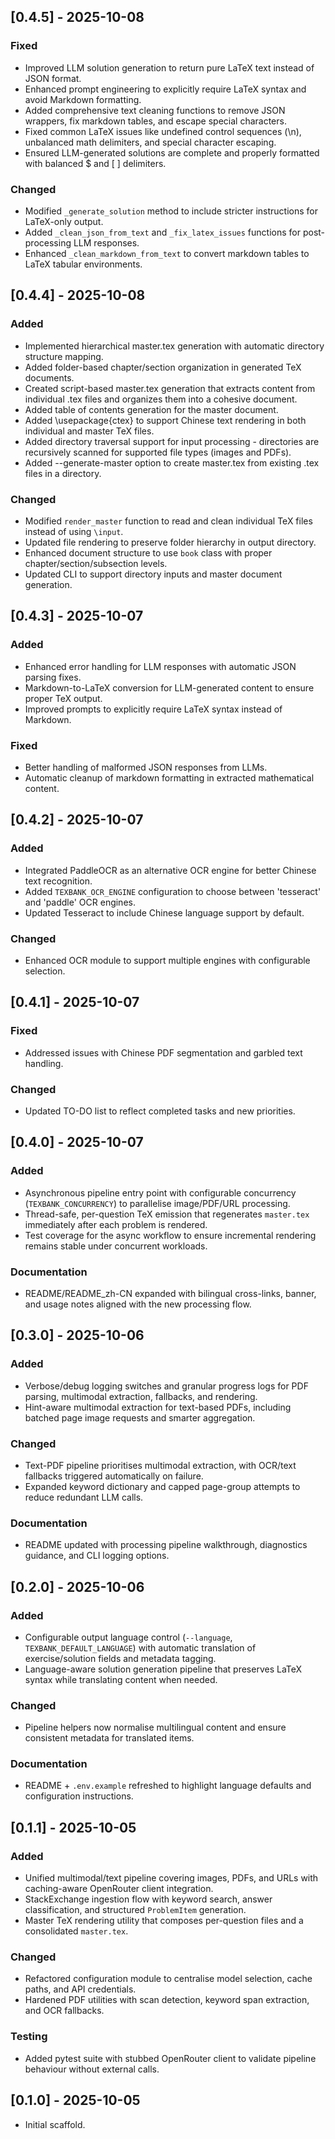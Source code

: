 ## [0.4.5] - 2025-10-08
### Fixed
- Improved LLM solution generation to return pure LaTeX text instead of JSON format.
- Enhanced prompt engineering to explicitly require LaTeX syntax and avoid Markdown formatting.
- Added comprehensive text cleaning functions to remove JSON wrappers, fix markdown tables, and escape special characters.
- Fixed common LaTeX issues like undefined control sequences (\n), unbalanced math delimiters, and special character escaping.
- Ensured LLM-generated solutions are complete and properly formatted with balanced $ and \[ \] delimiters.

### Changed
- Modified `_generate_solution` method to include stricter instructions for LaTeX-only output.
- Added `_clean_json_from_text` and `_fix_latex_issues` functions for post-processing LLM responses.
- Enhanced `_clean_markdown_from_text` to convert markdown tables to LaTeX tabular environments.

## [0.4.4] - 2025-10-08
### Added
- Implemented hierarchical master.tex generation with automatic directory structure mapping.
- Added folder-based chapter/section organization in generated TeX documents.
- Created script-based master.tex generation that extracts content from individual .tex files and organizes them into a cohesive document.
- Added table of contents generation for the master document.
- Added \usepackage{ctex} to support Chinese text rendering in both individual and master TeX files.
- Added directory traversal support for input processing - directories are recursively scanned for supported file types (images and PDFs).
- Added --generate-master option to create master.tex from existing .tex files in a directory.

### Changed
- Modified `render_master` function to read and clean individual TeX files instead of using `\input`.
- Updated file rendering to preserve folder hierarchy in output directory.
- Enhanced document structure to use `book` class with proper chapter/section/subsection levels.
- Updated CLI to support directory inputs and master document generation.

## [0.4.3] - 2025-10-07
### Added
- Enhanced error handling for LLM responses with automatic JSON parsing fixes.
- Markdown-to-LaTeX conversion for LLM-generated content to ensure proper TeX output.
- Improved prompts to explicitly require LaTeX syntax instead of Markdown.

### Fixed
- Better handling of malformed JSON responses from LLMs.
- Automatic cleanup of markdown formatting in extracted mathematical content.

## [0.4.2] - 2025-10-07
### Added
- Integrated PaddleOCR as an alternative OCR engine for better Chinese text recognition.
- Added `TEXBANK_OCR_ENGINE` configuration to choose between 'tesseract' and 'paddle' OCR engines.
- Updated Tesseract to include Chinese language support by default.

### Changed
- Enhanced OCR module to support multiple engines with configurable selection.

## [0.4.1] - 2025-10-07
### Fixed
- Addressed issues with Chinese PDF segmentation and garbled text handling.

### Changed
- Updated TO-DO list to reflect completed tasks and new priorities.

## [0.4.0] - 2025-10-07
### Added
- Asynchronous pipeline entry point with configurable concurrency (`TEXBANK_CONCURRENCY`) to parallelise image/PDF/URL processing.
- Thread-safe, per-question TeX emission that regenerates `master.tex` immediately after each problem is rendered.
- Test coverage for the async workflow to ensure incremental rendering remains stable under concurrent workloads.

### Documentation
- README/README_zh-CN expanded with bilingual cross-links, banner, and usage notes aligned with the new processing flow.


## [0.3.0] - 2025-10-06
### Added
- Verbose/debug logging switches and granular progress logs for PDF parsing, multimodal extraction, fallbacks, and rendering.
- Hint-aware multimodal extraction for text-based PDFs, including batched page image requests and smarter aggregation.

### Changed
- Text-PDF pipeline prioritises multimodal extraction, with OCR/text fallbacks triggered automatically on failure.
- Expanded keyword dictionary and capped page-group attempts to reduce redundant LLM calls.

### Documentation
- README updated with processing pipeline walkthrough, diagnostics guidance, and CLI logging options.

## [0.2.0] - 2025-10-06
### Added
- Configurable output language control (`--language`, `TEXBANK_DEFAULT_LANGUAGE`) with automatic translation of exercise/solution fields and metadata tagging.
- Language-aware solution generation pipeline that preserves LaTeX syntax while translating content when needed.

### Changed
- Pipeline helpers now normalise multilingual content and ensure consistent metadata for translated items.

### Documentation
- README + `.env.example` refreshed to highlight language defaults and configuration instructions.

## [0.1.1] - 2025-10-05
### Added
- Unified multimodal/text pipeline covering images, PDFs, and URLs with caching-aware OpenRouter client integration.
- StackExchange ingestion flow with keyword search, answer classification, and structured `ProblemItem` generation.
- Master TeX rendering utility that composes per-question files and a consolidated `master.tex`.

### Changed
- Refactored configuration module to centralise model selection, cache paths, and API credentials.
- Hardened PDF utilities with scan detection, keyword span extraction, and OCR fallbacks.

### Testing
- Added pytest suite with stubbed OpenRouter client to validate pipeline behaviour without external calls.

## [0.1.0] - 2025-10-05
- Initial scaffold.
